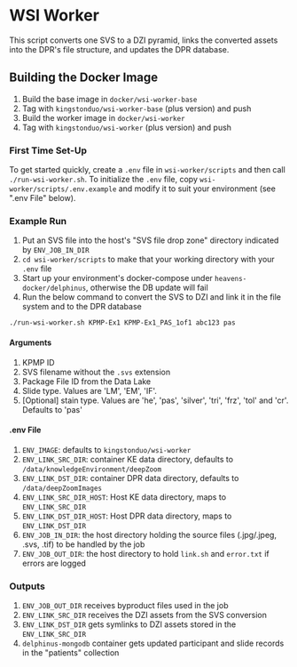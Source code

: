 # WSI Worker

This script converts one SVS to a DZI pyramid, links the converted assets into the DPR's file structure, and updates the DPR database.

## Building the Docker Image
1. Build the base image in `docker/wsi-worker-base`
2. Tag with `kingstonduo/wsi-worker-base` (plus version) and push
3. Build the worker image in `docker/wsi-worker`
4. Tag with `kingstonduo/wsi-worker` (plus version) and push

### First Time Set-Up
To get started quickly, create a `.env` file in `wsi-worker/scripts` and then call `./run-wsi-worker.sh`.
To initialize the `.env` file, copy `wsi-worker/scripts/.env.example` and modify it to suit your environment (see ".env File" below).

### Example Run
1. Put an SVS file into the host's "SVS file drop zone" directory indicated by `ENV_JOB_IN_DIR`
2. `cd wsi-worker/scripts` to make that your working directory with your `.env` file
3. Start up your environment's docker-compose under `heavens-docker/delphinus`, otherwise the DB update will fail
4. Run the below command to convert the SVS to DZI and link it in the file system and to the DPR database

`./run-wsi-worker.sh KPMP-Ex1 KPMP-Ex1_PAS_1of1 abc123 pas`

#### Arguments
1. KPMP ID
2. SVS filename without the `.svs` extension
3. Package File ID from the Data Lake
4. Slide type. Values are 'LM', 'EM', 'IF'.
5. [Optional] stain type.  Values are 'he', 'pas', 'silver', 'tri', 'frz', 'tol' and 'cr'.  Defaults to 'pas'

#### .env File
1. `ENV_IMAGE`: defaults to `kingstonduo/wsi-worker`
2. `ENV_LINK_SRC_DIR`: container KE data directory, defaults to `/data/knowledgeEnvironment/deepZoom`
3. `ENV_LINK_DST_DIR`: container DPR data directory, defaults to `/data/deepZoomImages`
4. `ENV_LINK_SRC_DIR_HOST`: Host KE data directory, maps to `ENV_LINK_SRC_DIR`
5. `ENV_LINK_DST_DIR_HOST`: Host DPR data directory, maps to `ENV_LINK_DST_DIR`
6. `ENV_JOB_IN_DIR`: the host directory holding the source files (.jpg/.jpeg, .svs, .tif) to be handled by the job
7. `ENV_JOB_OUT_DIR`: the host directory to hold `link.sh` and `error.txt` if errors are logged

### Outputs
1. `ENV_JOB_OUT_DIR` receives byproduct files used in the job
2. `ENV_LINK_SRC_DIR` receives the DZI assets from the SVS conversion
3. `ENV_LINK_DST_DIR` gets symlinks to DZI assets stored in the `ENV_LINK_SRC_DIR`
4. `delphinus-mongodb` container gets updated participant and slide records in the "patients" collection
